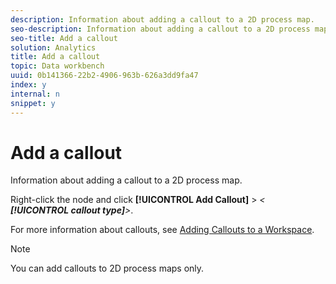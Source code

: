 ```yaml
---
description: Information about adding a callout to a 2D process map.
seo-description: Information about adding a callout to a 2D process map.
seo-title: Add a callout
solution: Analytics
title: Add a callout
topic: Data workbench
uuid: 0b141366-22b2-4906-963b-626a3dd9fa47
index: y
internal: n
snippet: y
---
```


# Add a callout

Information about adding a callout to a 2D process map.

Right-click the node and click **[!UICONTROL Add Callout]** > *< **[!UICONTROL callout type]**>*.

For more information about callouts, see [Adding Callouts to a Workspace](../../c-vis/c-call-wkspc.md#concept_212B09E763044D938987B4A9C658ADC0).

>[!NOTE]
>
>You can add callouts to 2D process maps only.

